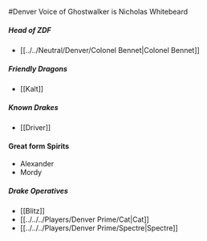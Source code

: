 #Denver 
Voice of Ghostwalker is Nicholas Whitebeard

##### Head of ZDF
- [[../../Neutral/Denver/Colonel Bennet|Colonel Bennet]]

##### Friendly Dragons
- [[Kalt]]

##### Known Drakes
- [[Driver]]

#### Great form Spirits
- Alexander
- Mordy

##### Drake Operatives
- [[Blitz]]
- [[../../../Players/Denver Prime/Cat|Cat]]
- [[../../../Players/Denver Prime/Spectre|Spectre]]